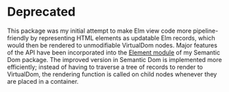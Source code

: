 # Deprecated

This package was my initial attempt to make Elm view code more pipeline-friendly
by representing HTML elements as updatable Elm records, which would then be
rendered to unmodifiable VirtualDom nodes. Major features of the API have been
incorporated into the
[Element module](http://package.elm-lang.org/packages/danielnarey/elm-semantic-dom/3.0.0/Dom-Element)
of my Semantic Dom package. The improved version in Semantic Dom is implemented
more efficiently; instead of having to traverse a tree of records to render to
VirtualDom, the rendering function is called on child nodes whenever they
are placed in a container. 
